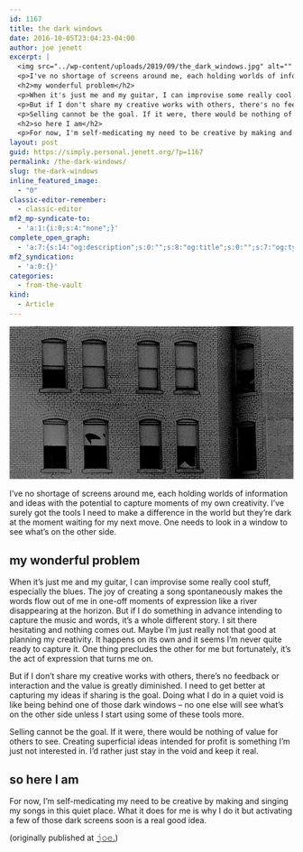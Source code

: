```yaml
---
id: 1167
title: the dark windows
date: 2016-10-05T23:04:23-04:00
author: joe jenett
excerpt: |
  <img src="../wp-content/uploads/2019/09/the_dark_windows.jpg" alt="" width="900" height="485" class="alignnone size-full wp-image-1172" />
  <p>I've no shortage of screens around me, each holding worlds of information and ideas with the potential to capture moments of my own creativity. I've surely got the tools I need to make a difference in the world but they're dark at the moment waiting for my next move. One needs to look in a window to see what's on the other side.</p>
  <h2>my wonderful problem</h2>
  <p>When it's just me and my guitar, I can improvise some really cool stuff, especially the blues. The joy of creating a song spontaneously makes the words flow out of me in one-off moments of expression like a river disappearing at the horizon. But if I do something in advance intending to capture the music and words, it's a whole different story. I sit there hesitating and nothing comes out. Maybe I'm just really not that good at planning my creativity. It happens on its own and it seems I'm never quite ready to capture it. One thing precludes the other for me but fortunately, it's the act of expression that turns me on.</p>
  <p>But if I don't share my creative works with others, there's no feedback or interaction and the value is greatly diminished. I need to get better at capturing my ideas if sharing is the goal. Doing what I do in a quiet void is like being behind one of those dark windows – no one else will see what's on the other side unless I start using some of these tools more.</p>
  <p>Selling cannot be the goal. If it were, there would be nothing of value for others to see. Creating superficial ideas intended for profit is something I'm just not interested in. I'd rather just stay in the void and keep it real.</p>
  <h2>so here I am</h2>
  <p>For now, I'm self-medicating my need to be creative by making and singing my songs in this quiet place. What it does for me is why I do it but activating a few of those dark screens soon is a real good idea.</p>
layout: post
guid: https://simply.personal.jenett.org/?p=1167
permalink: /the-dark-windows/
slug: the-dark-windows
inline_featured_image:
  - "0"
classic-editor-remember:
  - classic-editor
mf2_mp-syndicate-to:
  - 'a:1:{i:0;s:4:"none";}'
complete_open_graph:
  - 'a:7:{s:14:"og:description";s:0:"";s:8:"og:title";s:0:"";s:7:"og:type";s:0:"";s:12:"twitter:card";s:7:"summary";s:15:"twitter:creator";s:0:"";s:19:"twitter:description";s:0:"";s:8:"og:image";s:0:"";}'
mf2_syndication:
  - 'a:0:{}'
categories:
  - from-the-vault
kind:
  - Article
---
```

<img loading="lazy" src="../wp-content/uploads/2019/09/the_dark_windows.jpg" alt="" />

I’ve no shortage of screens around me, each holding worlds of information and ideas with the potential to capture moments of my own creativity. I’ve surely got the tools I need to make a difference in the world but they’re dark at the moment waiting for my next move. One needs to look in a window to see what’s on the other side.

## my wonderful problem

When it’s just me and my guitar, I can improvise some really cool stuff, especially the blues. The joy of creating a song spontaneously makes the words flow out of me in one-off moments of expression like a river disappearing at the horizon. But if I do something in advance intending to capture the music and words, it’s a whole different story. I sit there hesitating and nothing comes out. Maybe I’m just really not that good at planning my creativity. It happens on its own and it seems I’m never quite ready to capture it. One thing precludes the other for me but fortunately, it’s the act of expression that turns me on.

But if I don’t share my creative works with others, there’s no feedback or interaction and the value is greatly diminished. I need to get better at capturing my ideas if sharing is the goal. Doing what I do in a quiet void is like being behind one of those dark windows – no one else will see what’s on the other side unless I start using some of these tools more.

Selling cannot be the goal. If it were, there would be nothing of value for others to see. Creating superficial ideas intended for profit is something I’m just not interested in. I’d rather just stay in the void and keep it real.

## so here I am

For now, I’m self-medicating my need to be creative by making and singing my songs in this quiet place. What it does for me is why I do it but activating a few of those dark screens soon is a real good idea.

(originally published at [𝚓𝚘𝚎.](https://joe.jenett.org/the-dark-windows/))